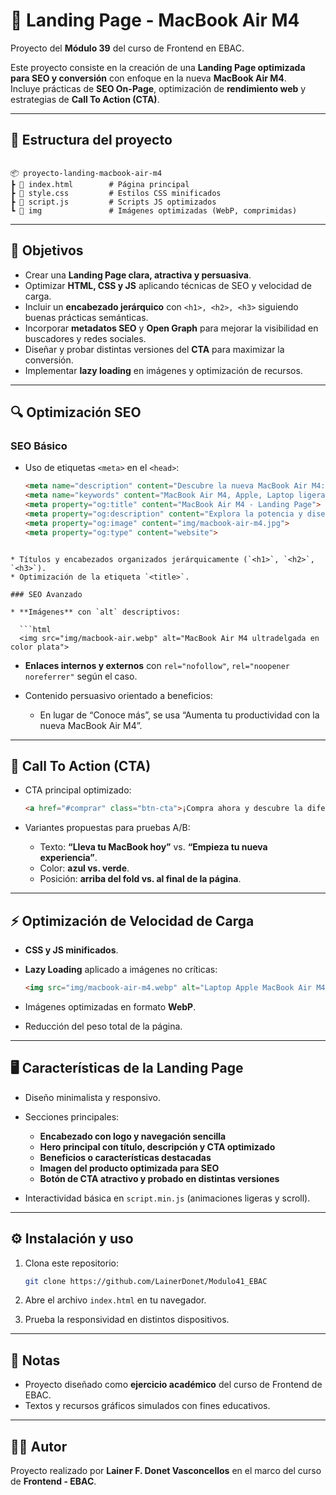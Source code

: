 
# 🚀 Landing Page - MacBook Air M4  
Proyecto del **Módulo 39** del curso de Frontend en EBAC.  

Este proyecto consiste en la creación de una **Landing Page optimizada para SEO y conversión** con enfoque en la nueva **MacBook Air M4**.  
Incluye prácticas de **SEO On-Page**, optimización de **rendimiento web** y estrategias de **Call To Action (CTA)**.

---

## 📂 Estructura del proyecto
```

📦 proyecto-landing-macbook-air-m4
┣ 📜 index.html        # Página principal
┣ 📜 style.css         # Estilos CSS minificados
┣ 📜 script.js         # Scripts JS optimizados
┗ 📂 img               # Imágenes optimizadas (WebP, comprimidas)

```

---

## 🎯 Objetivos
- Crear una **Landing Page clara, atractiva y persuasiva**.  
- Optimizar **HTML, CSS y JS** aplicando técnicas de SEO y velocidad de carga.  
- Incluir un **encabezado jerárquico** con `<h1>, <h2>, <h3>` siguiendo buenas prácticas semánticas.  
- Incorporar **metadatos SEO** y **Open Graph** para mejorar la visibilidad en buscadores y redes sociales.  
- Diseñar y probar distintas versiones del **CTA** para maximizar la conversión.  
- Implementar **lazy loading** en imágenes y optimización de recursos.  

---

## 🔍 Optimización SEO

### SEO Básico
- Uso de etiquetas `<meta>` en el `<head>`:  
  ```html
  <meta name="description" content="Descubre la nueva MacBook Air M4: potencia, diseño y rendimiento en una laptop ultradelgada.">
  <meta name="keywords" content="MacBook Air M4, Apple, Laptop ligera, ultradelgada, rendimiento, diseño premium">
  <meta property="og:title" content="MacBook Air M4 - Landing Page">
  <meta property="og:description" content="Explora la potencia y diseño de la nueva MacBook Air M4. ¡Conoce más aquí!">
  <meta property="og:image" content="img/macbook-air-m4.jpg">
  <meta property="og:type" content="website">
```

* Títulos y encabezados organizados jerárquicamente (`<h1>`, `<h2>`, `<h3>`).
* Optimización de la etiqueta `<title>`.

### SEO Avanzado

* **Imágenes** con `alt` descriptivos:

  ```html
  <img src="img/macbook-air.webp" alt="MacBook Air M4 ultradelgada en color plata">
  ```
* **Enlaces internos y externos** con `rel="nofollow"`, `rel="noopener noreferrer"` según el caso.
* Contenido persuasivo orientado a beneficios:

  * En lugar de “Conoce más”, se usa “Aumenta tu productividad con la nueva MacBook Air M4”.

---

## 🎯 Call To Action (CTA)

* CTA principal optimizado:

  ```html
  <a href="#comprar" class="btn-cta">¡Compra ahora y descubre la diferencia!</a>
  ```
* Variantes propuestas para pruebas A/B:

  * Texto: **“Lleva tu MacBook hoy”** vs. **“Empieza tu nueva experiencia”**.
  * Color: **azul vs. verde**.
  * Posición: **arriba del fold vs. al final de la página**.

---

## ⚡ Optimización de Velocidad de Carga

* **CSS y JS minificados**.
* **Lazy Loading** aplicado a imágenes no críticas:

  ```html
  <img src="img/macbook-air-m4.webp" alt="Laptop Apple MacBook Air M4" loading="lazy">
  ```
* Imágenes optimizadas en formato **WebP**.
* Reducción del peso total de la página.

---

## 🖥️ Características de la Landing Page

* Diseño minimalista y responsivo.
* Secciones principales:

  * **Encabezado con logo y navegación sencilla**
  * **Hero principal con título, descripción y CTA optimizado**
  * **Beneficios o características destacadas**
  * **Imagen del producto optimizada para SEO**
  * **Botón de CTA atractivo y probado en distintas versiones**
* Interactividad básica en `script.min.js` (animaciones ligeras y scroll).

---

## ⚙️ Instalación y uso

1. Clona este repositorio:

   ```bash
   git clone https://github.com/LainerDonet/Modulo41_EBAC
   ```
2. Abre el archivo `index.html` en tu navegador.
3. Prueba la responsividad en distintos dispositivos.

---

## 📝 Notas

* Proyecto diseñado como **ejercicio académico** del curso de Frontend de EBAC.
* Textos y recursos gráficos simulados con fines educativos.

---

## 👨‍💻 Autor

Proyecto realizado por **Lainer F. Donet Vasconcellos** en el marco del curso de **Frontend - EBAC**.

